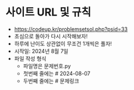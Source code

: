 # 사이트 URL 및 규칙
- https://codeup.kr/problemsetsol.php?psid=33
- 초심으로 돌아가 다시 시작해보자!
- 하루에 난이도 상관없이 무조건 1개씩은 풀자!
- 시작일: 2024년 8월 7일
- 파일 작성 형식
  - 파일명은 문제번호.py
  - 첫번째 줄에는 # 2024-08-07
  - 두번째 줄에는 # 문제링크
